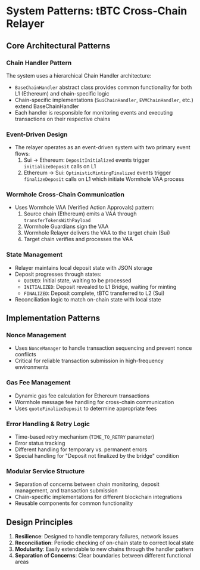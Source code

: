 # System Patterns: tBTC Cross-Chain Relayer

## Core Architectural Patterns

### Chain Handler Pattern

The system uses a hierarchical Chain Handler architecture:

- `BaseChainHandler` abstract class provides common functionality for both L1 (Ethereum) and chain-specific logic
- Chain-specific implementations (`SuiChainHandler`, `EVMChainHandler`, etc.) extend BaseChainHandler
- Each handler is responsible for monitoring events and executing transactions on their respective chains

### Event-Driven Design

- The relayer operates as an event-driven system with two primary event flows:
  1. Sui -> Ethereum: `DepositInitialized` events trigger `initializeDeposit` calls on L1
  2. Ethereum -> Sui: `OptimisticMintingFinalized` events trigger `finalizeDeposit` calls on L1 which initiate Wormhole VAA process

### Wormhole Cross-Chain Communication

- Uses Wormhole VAA (Verified Action Approvals) pattern:
  1. Source chain (Ethereum) emits a VAA through `transferTokensWithPayload`
  2. Wormhole Guardians sign the VAA
  3. Wormhole Relayer delivers the VAA to the target chain (Sui)
  4. Target chain verifies and processes the VAA

### State Management

- Relayer maintains local deposit state with JSON storage
- Deposit progresses through states:
  - `QUEUED`: Initial state, waiting to be processed
  - `INITIALIZED`: Deposit revealed to L1 Bridge, waiting for minting
  - `FINALIZED`: Deposit complete, tBTC transferred to L2 (Sui)
- Reconciliation logic to match on-chain state with local state

## Implementation Patterns

### Nonce Management

- Uses `NonceManager` to handle transaction sequencing and prevent nonce conflicts
- Critical for reliable transaction submission in high-frequency environments

### Gas Fee Management

- Dynamic gas fee calculation for Ethereum transactions
- Wormhole message fee handling for cross-chain communication
- Uses `quoteFinalizeDeposit` to determine appropriate fees

### Error Handling & Retry Logic

- Time-based retry mechanism (`TIME_TO_RETRY` parameter)
- Error status tracking
- Different handling for temporary vs. permanent errors
- Special handling for "Deposit not finalized by the bridge" condition

### Modular Service Structure

- Separation of concerns between chain monitoring, deposit management, and transaction submission
- Chain-specific implementations for different blockchain integrations
- Reusable components for common functionality

## Design Principles

1. **Resilience**: Designed to handle temporary failures, network issues
2. **Reconciliation**: Periodic checking of on-chain state to correct local state
3. **Modularity**: Easily extendable to new chains through the handler pattern
4. **Separation of Concerns**: Clear boundaries between different functional areas
